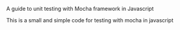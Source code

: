A guide to unit testing with Mocha framework in Javascript

This is a small and simple code for testing with mocha in javascript
